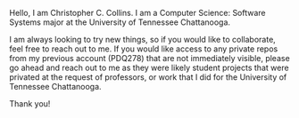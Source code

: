 Hello, I am Christopher C. Collins. I am a Computer Science: Software Systems major at the University of Tennessee Chattanooga. 

I am always looking to try new things, so if you would like to collaborate, feel free to reach out to me. If you would like access to any private repos from my previous account (PDQ278) that are not immediately visible, please go ahead and reach out to me as they were likely student projects that were privated at the request of professors, or work that I did for the University of Tennessee Chattanooga.

Thank you!
